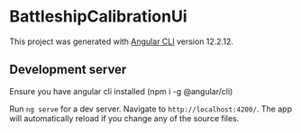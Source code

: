 # BattleshipCalibrationUi

This project was generated with [Angular CLI](https://github.com/angular/angular-cli) version 12.2.12.

## Development server

Ensure you have angular cli installed (npm i -g @angular/cli)

Run `ng serve` for a dev server. Navigate to `http://localhost:4200/`. The app will automatically reload if you change any of the source files.
